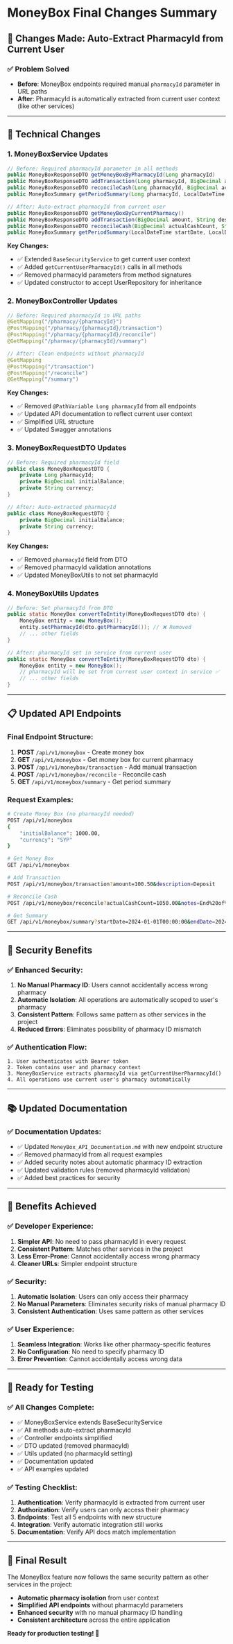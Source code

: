 # MoneyBox Final Changes Summary

## 🎯 **Changes Made: Auto-Extract PharmacyId from Current User**

### **✅ Problem Solved**
- **Before**: MoneyBox endpoints required manual `pharmacyId` parameter in URL paths
- **After**: PharmacyId is automatically extracted from current user context (like other services)

---

## 🔧 **Technical Changes**

### **1. MoneyBoxService Updates**
```java
// Before: Required pharmacyId parameter in all methods
public MoneyBoxResponseDTO getMoneyBoxByPharmacyId(Long pharmacyId)
public MoneyBoxResponseDTO addTransaction(Long pharmacyId, BigDecimal amount, String description)
public MoneyBoxResponseDTO reconcileCash(Long pharmacyId, BigDecimal actualCashCount, String notes)
public MoneyBoxSummary getPeriodSummary(Long pharmacyId, LocalDateTime startDate, LocalDateTime endDate)

// After: Auto-extract pharmacyId from current user
public MoneyBoxResponseDTO getMoneyBoxByCurrentPharmacy()
public MoneyBoxResponseDTO addTransaction(BigDecimal amount, String description)
public MoneyBoxResponseDTO reconcileCash(BigDecimal actualCashCount, String notes)
public MoneyBoxSummary getPeriodSummary(LocalDateTime startDate, LocalDateTime endDate)
```

**Key Changes:**
- ✅ Extended `BaseSecurityService` to get current user context
- ✅ Added `getCurrentUserPharmacyId()` calls in all methods
- ✅ Removed pharmacyId parameters from method signatures
- ✅ Updated constructor to accept UserRepository for inheritance

### **2. MoneyBoxController Updates**
```java
// Before: Required pharmacyId in URL paths
@GetMapping("/pharmacy/{pharmacyId}")
@PostMapping("/pharmacy/{pharmacyId}/transaction")
@PostMapping("/pharmacy/{pharmacyId}/reconcile")
@GetMapping("/pharmacy/{pharmacyId}/summary")

// After: Clean endpoints without pharmacyId
@GetMapping
@PostMapping("/transaction")
@PostMapping("/reconcile")
@GetMapping("/summary")
```

**Key Changes:**
- ✅ Removed `@PathVariable Long pharmacyId` from all endpoints
- ✅ Updated API documentation to reflect current user context
- ✅ Simplified URL structure
- ✅ Updated Swagger annotations

### **3. MoneyBoxRequestDTO Updates**
```java
// Before: Required pharmacyId field
public class MoneyBoxRequestDTO {
    private Long pharmacyId;
    private BigDecimal initialBalance;
    private String currency;
}

// After: Auto-extracted pharmacyId
public class MoneyBoxRequestDTO {
    private BigDecimal initialBalance;
    private String currency;
}
```

**Key Changes:**
- ✅ Removed `pharmacyId` field from DTO
- ✅ Removed pharmacyId validation annotations
- ✅ Updated MoneyBoxUtils to not set pharmacyId

### **4. MoneyBoxUtils Updates**
```java
// Before: Set pharmacyId from DTO
public static MoneyBox convertToEntity(MoneyBoxRequestDTO dto) {
    MoneyBox entity = new MoneyBox();
    entity.setPharmacyId(dto.getPharmacyId()); // ❌ Removed
    // ... other fields
}

// After: pharmacyId set in service from current user
public static MoneyBox convertToEntity(MoneyBoxRequestDTO dto) {
    MoneyBox entity = new MoneyBox();
    // pharmacyId will be set from current user context in service ✅
    // ... other fields
}
```

---

## 📋 **Updated API Endpoints**

### **Final Endpoint Structure:**
1. **POST** `/api/v1/moneybox` - Create money box
2. **GET** `/api/v1/moneybox` - Get money box for current pharmacy
3. **POST** `/api/v1/moneybox/transaction` - Add manual transaction
4. **POST** `/api/v1/moneybox/reconcile` - Reconcile cash
5. **GET** `/api/v1/moneybox/summary` - Get period summary

### **Request Examples:**
```bash
# Create Money Box (no pharmacyId needed)
POST /api/v1/moneybox
{
    "initialBalance": 1000.00,
    "currency": "SYP"
}

# Get Money Box
GET /api/v1/moneybox

# Add Transaction
POST /api/v1/moneybox/transaction?amount=100.50&description=Deposit

# Reconcile Cash
POST /api/v1/moneybox/reconcile?actualCashCount=1050.00&notes=End%20of%20day

# Get Summary
GET /api/v1/moneybox/summary?startDate=2024-01-01T00:00:00&endDate=2024-01-31T23:59:59
```

---

## 🔐 **Security Benefits**

### **✅ Enhanced Security:**
1. **No Manual Pharmacy ID**: Users cannot accidentally access wrong pharmacy
2. **Automatic Isolation**: All operations are automatically scoped to user's pharmacy
3. **Consistent Pattern**: Follows same pattern as other services in the project
4. **Reduced Errors**: Eliminates possibility of pharmacy ID mismatch

### **✅ Authentication Flow:**
```
1. User authenticates with Bearer token
2. Token contains user and pharmacy context
3. MoneyBoxService extracts pharmacyId via getCurrentUserPharmacyId()
4. All operations use current user's pharmacy automatically
```

---

## 📚 **Updated Documentation**

### **✅ Documentation Updates:**
- ✅ Updated `MoneyBox_API_Documentation.md` with new endpoint structure
- ✅ Removed pharmacyId from all request examples
- ✅ Added security notes about automatic pharmacy ID extraction
- ✅ Updated validation rules (removed pharmacyId validation)
- ✅ Added best practices for security

---

## 🎉 **Benefits Achieved**

### **✅ Developer Experience:**
1. **Simpler API**: No need to pass pharmacyId in every request
2. **Consistent Pattern**: Matches other services in the project
3. **Less Error-Prone**: Cannot accidentally access wrong pharmacy
4. **Cleaner URLs**: Simpler endpoint structure

### **✅ Security:**
1. **Automatic Isolation**: Users can only access their pharmacy
2. **No Manual Parameters**: Eliminates security risks of manual pharmacy ID
3. **Consistent Authentication**: Uses same pattern as other services

### **✅ User Experience:**
1. **Seamless Integration**: Works like other pharmacy-specific features
2. **No Configuration**: No need to specify pharmacy ID
3. **Error Prevention**: Cannot accidentally access wrong data

---

## 🚀 **Ready for Testing**

### **✅ All Changes Complete:**
- ✅ MoneyBoxService extends BaseSecurityService
- ✅ All methods auto-extract pharmacyId
- ✅ Controller endpoints simplified
- ✅ DTO updated (removed pharmacyId)
- ✅ Utils updated (no pharmacyId setting)
- ✅ Documentation updated
- ✅ API examples updated

### **✅ Testing Checklist:**
1. **Authentication**: Verify pharmacyId is extracted from current user
2. **Authorization**: Verify users can only access their pharmacy
3. **Endpoints**: Test all 5 endpoints with new structure
4. **Integration**: Verify automatic integration still works
5. **Documentation**: Verify API docs match implementation

---

## 🎯 **Final Result**

The MoneyBox feature now follows the same security pattern as other services in the project:
- **Automatic pharmacy isolation** from user context
- **Simplified API endpoints** without pharmacyId parameters
- **Enhanced security** with no manual pharmacy ID handling
- **Consistent architecture** across the entire application

**Ready for production testing! 🚀**

